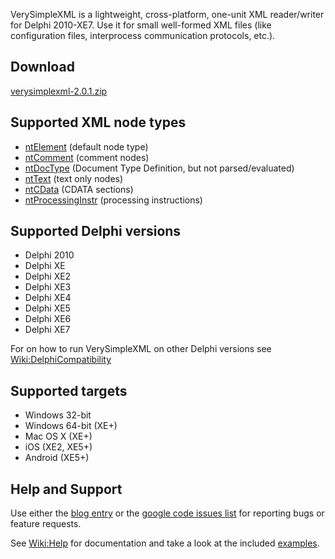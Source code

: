 VerySimpleXML is a lightweight, cross-platform, one-unit XML reader/writer for Delphi 2010-XE7. Use it for small well-formed XML files (like configuration files, interprocess communication protocols, etc.).

## Download ##

[verysimplexml-2.0.1.zip](http://verysimplexml.googlecode.com/svn/tags/CurrentVersion/verysimplexml-2.0.1.zip)

## Supported XML node types ##

  * [ntElement](http://code.google.com/p/verysimplexml/wiki/ntElement) (default node type)
  * [ntComment](http://code.google.com/p/verysimplexml/wiki/ntComment) (comment nodes)
  * [ntDocType](http://code.google.com/p/verysimplexml/wiki/ntDocType) (Document Type Definition, but not parsed/evaluated)
  * [ntText](http://code.google.com/p/verysimplexml/wiki/ntText) (text only nodes)
  * [ntCData](http://code.google.com/p/verysimplexml/wiki/ntCData) (CDATA sections)
  * [ntProcessingInstr](http://code.google.com/p/verysimplexml/wiki/ntProcessingInstr) (processing instructions)

## Supported Delphi versions ##

  * Delphi 2010
  * Delphi XE
  * Delphi XE2
  * Delphi XE3
  * Delphi XE4
  * Delphi XE5
  * Delphi XE6
  * Delphi XE7

For on how to run VerySimpleXML on other Delphi versions see [Wiki:DelphiCompatibility](http://code.google.com/p/verysimplexml/wiki/DelphiCompatibility)

## Supported targets ##

  * Windows 32-bit
  * Windows 64-bit (XE+)
  * Mac OS X (XE+)
  * iOS (XE2, XE5+)
  * Android (XE5+)

## Help and Support ##

Use either the [blog entry](http://blog.spreendigital.de/2011/11/10/verysimplexml-a-lightweight-delphi-xml-reader-and-writer/) or the [google code issues list](http://code.google.com/p/verysimplexml/issues/list) for reporting bugs or feature requests.

See [Wiki:Help](http://code.google.com/p/verysimplexml/wiki/help) for documentation and take a look at the included [examples](http://code.google.com/p/verysimplexml/source/browse/#svn%2Ftrunk%2FExamples).